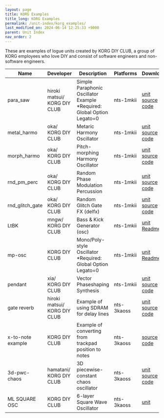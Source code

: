 ```yaml
---
layout: page
title: KORG Examples
title_long: KORG Examples
permalink: /unit-index/korg_examples/
last_modified_on: 2024-06-14 12:25:33 +9000
parent: Unit Index
nav_order: 2
---
```


These are examples of logue units created by KORG DIY CLUB, a group of KORG employees who love DIY and consist of software engineers and non-software engineers.


| Name | Developer | Description | Platforms | Downloads |
| ---- | ---- | ---- | ---- | ---- |
| para_saw | hiroki matsui/<br>KORG DIY CLUB | Simple Paraphonic Oscillator Example<br>*Required: Global Option Legato=0 | nts-1mkii | [unit](KORG_Examples/nts1mkii/para_saw/para_saw.nts1mkiiunit)<br>[source code](KORG_Examples/nts1mkii/para_saw/para_saw.zip) |
| metal_harmo | oka/<br>KORG DIY CLUB | Metaric Harmony Oscillator | nts-1mkii | [unit](KORG_Examples/nts1mkii/metal_harmo/metal_harmo.nts1mkiiunit)<br>[source code](KORG_Examples/nts1mkii/metal_harmo/metal_harmo.zip) |
| morph_harmo | oka/<br>KORG DIY CLUB | Pitch-morphing Harmony Oscillator | nts-1mkii | [unit](KORG_Examples/nts1mkii/morph_harmo/morph_harmo.nts1mkiiunit)<br>[source code](KORG_Examples/nts1mkii/morph_harmo/morph_harmo.zip) |
| rnd_pm_perc | oka/<br>KORG DIY CLUB | Random Phase Modulation Percussion | nts-1mkii | [unit](KORG_Examples/nts1mkii/rnd_pm_perc/rnd_pm_perc.nts1mkiiunit)<br>[source code](KORG_Examples/nts1mkii/rnd_pm_perc/rnd_pm_perc.zip) |
| rnd_glitch_gate | oka/<br>KORG DIY CLUB | Random Glitch Gate FX (delfx) | nts-1mkii | [unit](KORG_Examples/nts1mkii/rnd_glitch_gate/rnd_glitch_gate.nts1mkiiunit)<br>[source code](KORG_Examples/nts1mkii/rnd_glitch_gate/rnd_glitch_gate.zip) |
| LtBK | mngw/<br>KORG DIY CLUB | Bass & Kick Generator (osc) | nts-1mkii | [unit](KORG_Examples/nts1mkii/LtBK/ltbk.nts1mkiiunit)<br>[Readme](KORG_Examples/nts1mkii/LtBK/LtBK_manual.zip) |
| mp-osc | KORG DIY CLUB | Mono/Poly-style Oscillator<br>*Required: Global Option Legato=0 | nts-1mkii | [unit](filepath)<br>[Readme](KORG_Examples/nts1mkii/) |
| pendant | xia/<br>KORG DIY CLUB | Vector Phaseshaping Synthesis | nts-1mkii | [unit](KORG_Examples/nts1mkii/pendant/pendant.nts1mkiiunit)<br>[source code](KORG_Examples/nts1mkii/pendant/pendant_1.01.zip) |
| gate reverb | hiroki matsui/<br>KORG DIY CLUB | Example of using SDRAM for delay lines | nts-3kaoss | [unit](KORG_Examples/nts3kaoss/gate_reverb/gatereverb.nts3unit) <br> [source code](KORG_Examples/nts3kaoss/gate_reverb/gate_reverb.zip) |
| x-to-note example| KORG DIY CLUB | Example of converting from trackpad position to notes | nts-3kaoss | [source code](KORG_Examples/nts3kaoss/x-to-note/x-to-note.zip) |
| 3d-pwc-chaos | hamatani/<br>KORG DIY CLUB | 3D piecewise-constant chaos oscillator | nts-3kaoss | [unit](KORG_Examples/nts3kaoss/3d-chaos/3d-chaos.nts3unit)<br>[source code](KORG_Examples/nts3kaoss/3d-chaos/3d-chaos.zip) |
| ML SQUARE OSC | KORG DIY CLUB | 6-layer Square Wave Oscillator | nts-3kaoss | [unit](KORG_Examples/nts3kaoss/ml_square_osc/ml_square_osc.nts3unit) |
